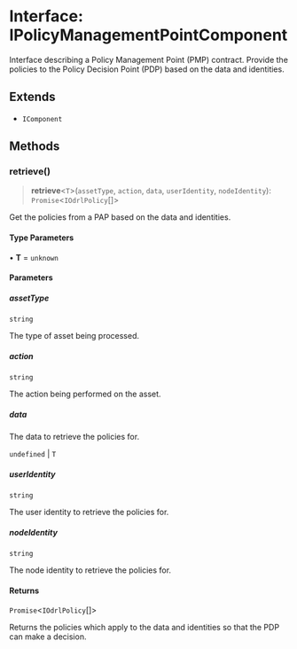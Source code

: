 # Interface: IPolicyManagementPointComponent

Interface describing a Policy Management Point (PMP) contract.
Provide the policies to the Policy Decision Point (PDP) based on the data and identities.

## Extends

- `IComponent`

## Methods

### retrieve()

> **retrieve**\<`T`\>(`assetType`, `action`, `data`, `userIdentity`, `nodeIdentity`): `Promise`\<`IOdrlPolicy`[]\>

Get the policies from a PAP based on the data and identities.

#### Type Parameters

• **T** = `unknown`

#### Parameters

##### assetType

`string`

The type of asset being processed.

##### action

`string`

The action being performed on the asset.

##### data

The data to retrieve the policies for.

`undefined` | `T`

##### userIdentity

`string`

The user identity to retrieve the policies for.

##### nodeIdentity

`string`

The node identity to retrieve the policies for.

#### Returns

`Promise`\<`IOdrlPolicy`[]\>

Returns the policies which apply to the data and identities so that the PDP can make a decision.
